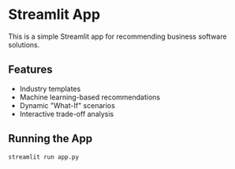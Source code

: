# Streamlit App

This is a simple Streamlit app for recommending business software solutions.

## Features
- Industry templates
- Machine learning-based recommendations
- Dynamic "What-If" scenarios
- Interactive trade-off analysis

## Running the App
```bash
streamlit run app.py
